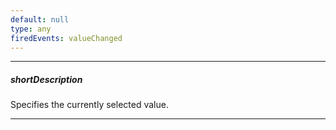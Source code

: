 ```yaml
---
default: null
type: any
firedEvents: valueChanged
---
```

---
##### shortDescription
Specifies the currently selected value.

---
